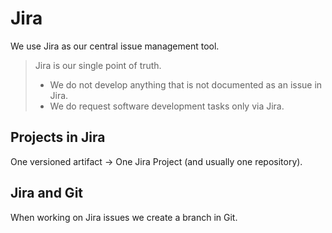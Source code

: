 # Jira
We use Jira as our central issue management tool.

> Jira is our single point of truth. 
> * We do not develop anything that is not documented as an issue in Jira.
> * We do request software development tasks only via Jira.

## Projects in Jira
One versioned artifact -> One Jira Project (and usually one repository).

## Jira and Git
When working on Jira issues we create a branch in Git.
